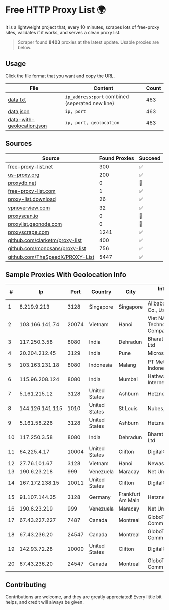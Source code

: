 
# Free HTTP Proxy List 🌍

It is a lightweight project that, every 10 minutes, scrapes lots of free-proxy sites, validates if it works, and serves a clean proxy list.


> Scraper found **8403** proxies at the latest update. Usable proxies are below.

## Usage

Click the file format that you want and copy the URL.


|File|Content|Count|
|----|-------|-----|
|[data.txt](https://raw.githubusercontent.com/themiralay/Proxy-List-World/master/data.txt)|`ip_address:port` combined (seperated new line)|463|
|[data.json](https://raw.githubusercontent.com/themiralay/Proxy-List-World/master/data.json)|`ip, port`|463|
|[data-with-geolocation.json](https://raw.githubusercontent.com/themiralay/Proxy-List-World/master/data-with-geolocation.json)|`ip, port, geolocation`|463|

## Sources

|Source|Found Proxies|Succeed|
|------|-------------|-------|
|[free-proxy-list.net](https://free-proxy-list.net)|300|✅|
|[us-proxy.org](https://www.us-proxy.org)|200|✅|
|[proxydb.net](http://proxydb.net)|0|🚫|
|[free-proxy-list.com](https://free-proxy-list.com/?page=&port=&type%5B%5D=http&type%5B%5D=https&up_time=0&search=Search)|1|✅|
|[proxy-list.download](https://www.proxy-list.download/HTTP)|26|✅|
|[vpnoverview.com](https://vpnoverview.com/privacy/anonymous-browsing/free-proxy-servers)|32|✅|
|[proxyscan.io](https://www.proxyscan.io)|0|🚫|
|[proxylist.geonode.com](https://proxylist.geonode.com/api/proxy-list?limit=300&page=1&sort_by=lastChecked&sort_type=desc&protocols=http,https)|0|🚫|
|[proxyscrape.com](https://api.proxyscrape.com/v2/?request=displayproxies&protocol=http&timeout=10000&country=all&ssl=all&anonymity=all)|1241|✅|
|[github.com/clarketm/proxy-list](https://raw.githubusercontent.com/clarketm/proxy-list/master/proxy-list-raw.txt)|400|✅|
|[github.com/monosans/proxy-list](https://raw.githubusercontent.com/monosans/proxy-list/main/proxies/http.txt)|756|✅|
|[github.com/TheSpeedX/PROXY-List](https://raw.githubusercontent.com/TheSpeedX/PROXY-List/master/http.txt)|5447|✅|


## Sample Proxies With Geolocation Info

|#|Ip|Port|Country|City|Internet Service Provider|
|-|--|----|-------|----|-------------------------|
|1|8.219.9.213|3128|Singapore|Singapore|Alibaba (US) Technology Co., Ltd.|
|2|103.166.141.74|20074|Vietnam|Hanoi|Viet NAM Cloud Technology Joint Stock Company|
|3|117.250.3.58|8080|India|Dehradun|Bharat Sanchar Nigam Ltd|
|4|20.204.212.45|3129|India|Pune|Microsoft Corporation|
|5|103.163.231.18|8080|Indonesia|Malang|PT Metrosolusi Teknologi Indonesia|
|6|115.96.208.124|8080|India|Mumbai|Hathway IP over Cable Internet Access|
|7|5.161.215.12|3128|United States|Ashburn|Hetzner Online GmbH|
|8|144.126.141.115|1010|United States|St Louis|Nubes, LLC|
|9|5.161.58.226|3128|United States|Ashburn|Hetzner Online GmbH|
|10|117.250.3.58|8080|India|Dehradun|Bharat Sanchar Nigam Ltd|
|11|64.225.4.17|10004|United States|Clifton|DigitalOcean, LLC|
|12|27.76.101.67|3128|Vietnam|Hanoi|Newass2011xDSLHCMC|
|13|190.6.23.218|999|Venezuela|Maracay|Net Uno|
|14|167.172.238.15|10011|United States|Clifton|DigitalOcean, LLC|
|15|91.107.144.35|3128|Germany|Frankfurt Am Main|Hetzner Online AG|
|16|190.6.23.219|999|Venezuela|Maracay|Net Uno|
|17|67.43.227.227|7487|Canada|Montreal|GloboTech Communications|
|18|67.43.236.20|24547|Canada|Montreal|GloboTech Communications|
|19|142.93.72.28|10000|United States|Clifton|DigitalOcean, LLC|
|20|67.43.236.20|24547|Canada|Montreal|GloboTech Communications|



## Contributing

Contributions are welcome, and they are greatly appreciated! Every
little bit helps, and credit will always be given.

